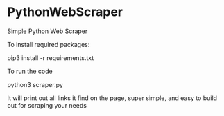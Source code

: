 # PythonWebScraper
Simple Python Web Scraper

To install required packages:

pip3 install -r requirements.txt

To run the code

python3 scraper.py

It will print out all links it find on the page, super simple, and easy to build out for scraping your needs
